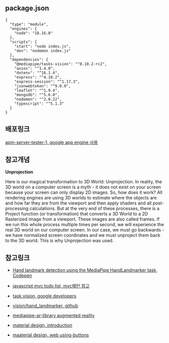 ## package.json

```
{
  "type": "module",
  "engines": {
    "node": "18.16.0"
  },
  "scripts": {
    "start": "node index.js",
    "dev": "nodemon index.js"
  },
  "dependencies": {
    "@mediapipe/tasks-vision": "^0.10.2-rc2",
    "axios": "^1.4.0",
    "dotenv": "^16.1.4",
    "express": "^4.18.2",
    "express-session": "^1.17.3",
    "jsonwebtoken": "^9.0.0",
    "leaflet": "^1.9.4",
    "mongodb": "^5.6.0",
    "nodemon": "^2.0.22",
    "typescript": "^5.1.3"
  }
}
```

## 배포링크

[apm-server-tester-1, google app engine 사용](https://apm-server-tester-1.du.r.appspot.com/)

## 참고개념

**Unprojection**

Here is our magical transformation to 3D World: Unprojection. In reality, the 3D world on a computer screen is a myth - it does not exist on your screen because your screen can only display 2D images. So, how does it work? All rendering engines are using 3D worlds to estimate where the objects are and how far they are from the viewport and then apply shaders and all post-processing calculations. But at the very end of these processes, there is a Project function (or transformation) that converts a 3D World to a 2D Rasterized image from a viewport. These images are also called frames. If we run this whole process multiple times per second, we will experience the real 3D world on our computer screen. In our case, we must go backwards - we have normalized screen coordinates and we must unproject them back to the 3D world. This is why Unprojection was used.

## 참고링크

- [Hand landmark detection using the MediaPipe HandLandmarker task, Codepen](https://codepen.io/mediapipe-preview/pen/gOKBGPN?editors=1010)
- [javascript mvc todo list, mvc패턴 참고](https://www.taniarascia.com/javascript-mvc-todo-app/)
- [task.vision, google developers](https://developers.google.com/mediapipe/api/solutions/python/mp/tasks/vision)
- [vision/hand_landmarker, github](https://github.com/google/mediapipe/blob/master/docs/solutions/hands.md)
- [mediapipe-ar-library augmented reality](https://sudolabs.com/blog/augmented-reality-mediapipe-google-s-ar-library)

- [material design, introduction](https://m3.material.io/get-started)
- [maaterial design, web using-buttons](https://m2.material.io/components/buttons/web#using-buttons)
